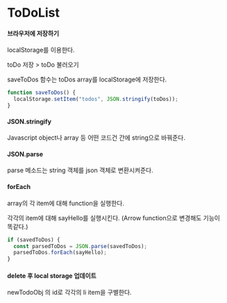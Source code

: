 # ToDoList

#### 브라우저에 저장하기

localStorage를 이용한다.

toDo 저장 > toDo 불러오기

saveToDos 함수는 toDos array를 localStorage에 저장한다.

```js
function saveToDos() {
  localStorage.setItem("todos", JSON.stringify(toDos));
}
```

#### JSON.stringify

Javascript object나 array 등 어떤 코드건 간에 string으로 바꿔준다.

#### JSON.parse

parse 메소드는 string 객체를 json 객체로 변환시켜준다.

#### forEach

array의 각 item에 대해 function을 실행한다.

각각의 item에 대해 sayHello를 실행시킨다. (Arrow function으로 변경해도 기능이 똑같다.)

```js
if (savedToDos) {
  const parsedToDos = JSON.parse(savedToDos);
  parsedToDos.forEach(sayHello);
}
```


#### delete 후 local storage 업데이트

newTodoObj 의 id로 각각의 li item을 구별한다.

